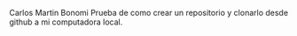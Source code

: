Carlos Martin Bonomi
Prueba de como crear un repositorio y clonarlo desde github a mi computadora local. 
